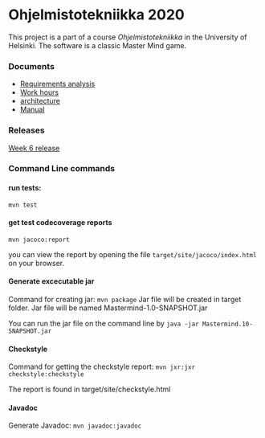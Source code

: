 # Ohjelmistotekniikka 2020

This project is a part of a course *Ohjelmistotekniikka* in the University of Helsinki. The software is a classic Master Mind game. 

### Documents

* [Requirements analysis](https://github.com/TuuliTG/Ohte/blob/main/Documents/RequirementsAnalysis.md)
* [Work hours](https://github.com/TuuliTG/Ohte/blob/main/Documents/workhours.md)
* [architecture](https://github.com/TuuliTG/Ohte/blob/main/Documents/arkkitehtuuri.md)
* [Manual](https://github.com/TuuliTG/Ohte/blob/main/Documents/manual.md)

### Releases
[Week 6 release](https://github.com/TuuliTG/Ohte/releases/tag/v1.1)

### Command Line commands

#### run tests:

`mvn test`

#### get test codecoverage reports

`mvn jacoco:report`

you can view the report by opening the file `target/site/jacoco/index.html` on your browser. 

#### Generate excecutable jar
Command for creating jar: 
`mvn package`
Jar file will be created in target folder. Jar file will be named  Mastermind-1.0-SNAPSHOT.jar

You can run the jar file on the command line by `java -jar Mastermind.10-SNAPSHOT.jar`

#### Checkstyle
Command for getting the checkstyle report:
`mvn jxr:jxr checkstyle:checkstyle`

The report is found in target/site/checkstyle.html

#### Javadoc
Generate Javadoc:
`mvn javadoc:javadoc`



